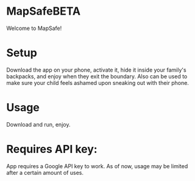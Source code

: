 # MapSafeBETA
Welcome to MapSafe!
# Setup 
Download the app on your phone, activate it, hide it inside your family's backpacks, and enjoy when they exit the boundary. Also can be used to make sure your child feels ashamed upon sneaking out with their phone.
# Usage 
Download and run, enjoy.

# Requires API key:
    
App requires a Google API key to work. As of now, usage may be limited after a certain amount of uses.


